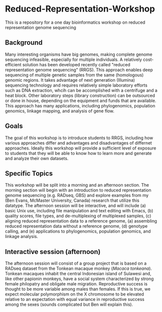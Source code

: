 # Reduced-Representation-Workshop
This is a repository for a one day bioinformatics workshop on reduced representation genome sequencing

## Background
Many interesting organisms have big genomes, making complete genome sequencing infeasible, especially for multiple individuals.  A relatively cost-efficient solution has been developed recently called "reduced representation genome sequencing" (RRGS).  This approach enables deep sequencing of multiple genetic samples from the same (homologous) genomic regions.  It takes advantage of next generation (Illumina) sequencing technology and requires relatively simple laboratory efforts such as DNA extraction, whcih can be accomplished with a centrifuge and a heat block.  Other laboratory steps (library construction) can be outsourced or done in house, depending on the equipment and funds that are available. This approach has many applications, including phylogenomics, population genomics, linkage mapping, and analysis of gene flow.

## Goals
The goal of this workshop is to introduce students to RRGS, including how various approaches differ and advantages and disadvantages of differnet approaches. Ideally this workshop will provide a sufficient level of exposure to students that they will be able to know how to learn more and generate and analyze their own datasets.

## Specific Topics
 This workshop will be split into a morning and an afternoon section. The morning section will begin with an introduction to reduced representation genome sequencing (e.g. RADseq, GBS) and explore examples from my (Ben Evans, McMaster University, Canada) research that utilize this datatype.  The afternoon session will be interactive, and will include (a) basic Unix use, including file manipulation and text editing with Emacs, (b) quality scores, file types, and de-multiplexing of multiplexed samples, (c) aligning reduced representation data to a reference genome, (a) assembling reduced representation data without a reference genome, (d) genotype calling, and (e) applications to phylogenomics, population genomics, and linkage analysis.  
 
 ## Interactive session (afternoon)
 The afternoon session will consist of a group project that is based on a RADseq dataset from the Tonkean macaque monkey (*Macaca tonkeana*).  Tonkean macaques inhabit the central Indonesian island of Sulawesi and, like other papionin monkeys, have a social system characterized by strong female philopatry and obligate male migration.  Reproductive success is thought to be more variable among males than females.  If this is true, we  expect  molecular polymorphism on the X chromosome to be elevated relative to an expectation with equal variance in reproductive success among the sexes (sounds complicated but Ben will explain this). 
